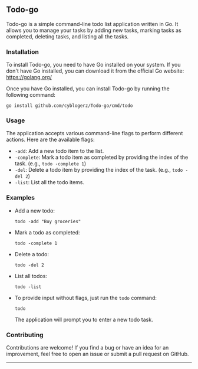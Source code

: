 ## Todo-go

Todo-go is a simple command-line todo list application written in Go. It allows you to manage your tasks by adding new tasks, marking tasks as completed, deleting tasks, and listing all the tasks.

### Installation

To install Todo-go, you need to have Go installed on your system. If you don't have Go installed, you can download it from the official Go website: https://golang.org/

Once you have Go installed, you can install Todo-go by running the following command:

```
go install github.com/cyblogerz/Todo-go/cmd/todo
```

### Usage

The application accepts various command-line flags to perform different actions. Here are the available flags:

- `-add`: Add a new todo item to the list.
- `-complete`: Mark a todo item as completed by providing the index of the task. (e.g., `todo -complete 1`)
- `-del`: Delete a todo item by providing the index of the task. (e.g., `todo -del 2`)
- `-list`: List all the todo items.

### Examples

- Add a new todo:

  ```
  todo -add "Buy groceries"
  ```

- Mark a todo as completed:

  ```
  todo -complete 1
  ```

- Delete a todo:

  ```
  todo -del 2
  ```

- List all todos:

  ```
  todo -list
  ```

- To provide input without flags, just run the `todo` command:

  ```
  todo
  ```

  The application will prompt you to enter a new todo task.


### Contributing

Contributions are welcome! If you find a bug or have an idea for an improvement, feel free to open an issue or submit a pull request on GitHub.


---

